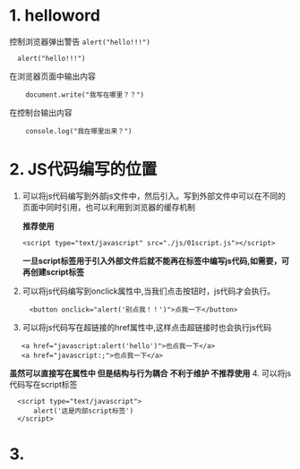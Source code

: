 # 
# 1. helloword

控制浏览器弹出警告
`alert("hello!!!")`
  ```
    alert("hello!!!")
```
在浏览器页面中输出内容
```
    document.write("我写在哪里？？")
 ```
在控制台输出内容
```
    console.log("我在哪里出来？")
```

# 2. JS代码编写的位置
 1. 可以将js代码编写到外部js文件中，然后引入。写到外部文件中可以在不同的页面中同时引用，也可以利用到浏览器的缓存机制
    
    **推荐使用**
    
    ```
    <script type="text/javascript" src="./js/01script.js"></script>
    ```
    **一旦script标签用于引入外部文件后就不能再在标签中编写js代码,如需要，可再创建script标签**

 2. 可以将js代码编写到onclick属性中,当我们点击按钮时，js代码才会执行。
     
```
     <button onclick="alert('别点我！！')">点我一下</button>
```
 
3. 可以将js代码写在超链接的href属性中,这样点击超链接时也会执行js代码  

  ```
     <a href="javascript:alert('hello')">也点我一下</a>
     <a href="javascript:;">也点我一下</a>
  ```
   **虽然可以直接写在属性中 但是结构与行为耦合 不利于维护 不推荐使用**
4. 可以将js代码写在script标签
  ```
    <script type="text/javascript">
        alert('这是内部script标签')
    </script>
  ```

  # 3.